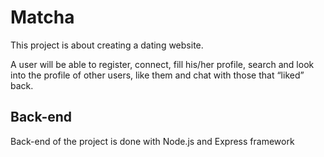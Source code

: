 # Matcha
This project is about creating a dating website.

A user will be able to register, connect, fill his/her profile, search and look into
the profile of other users, like them and chat with those that “liked” back.


## Back-end
Back-end of the project is done with Node.js and Express framework



